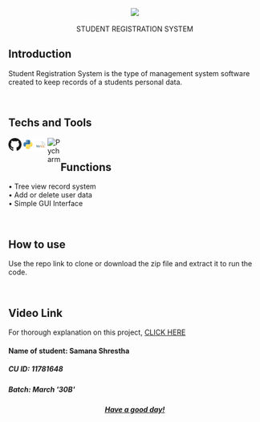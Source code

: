<p align="center"><img src="https://github.com/Samana19/Studentmgmt/blob/1081f75e8365b84fcc393cfd06ec6201351f1335/students.ico" width="290"></p>

<p align="center">STUDENT REGISTRATION SYSTEM</p>


## Introduction
Student Registration System is the type of management system software created to keep records of a students personal data.


<br />

## Techs and Tools
<img align="left" alt="GitHub" width="26px" src="https://raw.githubusercontent.com/github/explore/78df643247d429f6cc873026c0622819ad797942/topics/github/github.png" />
<img align="left" alt="Python" width="26px" src="https://raw.githubusercontent.com/github/explore/80688e429a7d4ef2fca1e82350fe8e3517d3494d/topics/python/python.png" />
<img align="left" alt="MySQL" width="26px" src="https://raw.githubusercontent.com/github/explore/80688e429a7d4ef2fca1e82350fe8e3517d3494d/topics/mysql/mysql.png" />
<img align="left" alt="Pycharm" width="26px" src="https://cdn.jsdelivr.net/npm/simple-icons@v3/icons/pycharm.svg" />

 
<br />

## Functions
•	Tree view record system <br />
•	Add or delete user data <br />
•	Simple GUI Interface <br />

<br />

## How to use
Use the repo link to clone or download the zip file and extract it to run the code.

<br />

## Video Link 

For thorough explanation on this project, [CLICK HERE](https://youtu.be/Drn2kfzqGmo)

#### Name of student: Samana Shrestha
##### CU ID: 11781648 
##### Batch: March '30B'


<p align="center"><b><u><i> Have a good day! </i></u></b><p>
   
